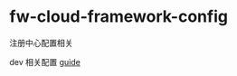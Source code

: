 # fw-cloud-framework-config
注册中心配置相关

dev 相关配置 [guide](https://github.com/liuweijw/fw-cloud-framework-config/tree/master/config-dev)
